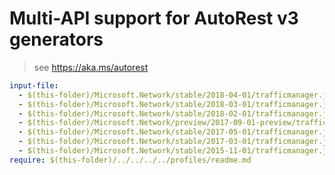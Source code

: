 # Multi-API support for AutoRest v3 generators

> see https://aka.ms/autorest

``` yaml $(enable-multi-api)
input-file:
  - $(this-folder)/Microsoft.Network/stable/2018-04-01/trafficmanager.json
  - $(this-folder)/Microsoft.Network/stable/2018-03-01/trafficmanager.json
  - $(this-folder)/Microsoft.Network/stable/2018-02-01/trafficmanager.json
  - $(this-folder)/Microsoft.Network/preview/2017-09-01-preview/trafficmanageranalytics.json
  - $(this-folder)/Microsoft.Network/stable/2017-05-01/trafficmanager.json
  - $(this-folder)/Microsoft.Network/stable/2017-03-01/trafficmanager.json
  - $(this-folder)/Microsoft.Network/stable/2015-11-01/trafficmanager.json
require: $(this-folder)/../../../../profiles/readme.md
```
